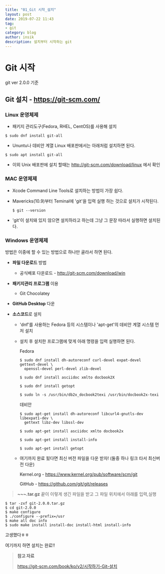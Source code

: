 ```yaml
---
title: "01_Git 시작_설치"
layout: post
date: 2019-07-22 11:43
tag:
- git
category: blog
author: insik
description: 설치부터 시작하는 git
---
```


# Git 시작

git ver 2.0.0  기준

## Git 설치 -  <https://git-scm.com/>



### Linux 운영체제

- 패키지 관리도구(Fedora, RHEL, CentOS)를 사용해 설치

```shell
$ sudo dnf install git-all
```

- Ununtu나 데비안 계열 Linux 배포판에서는 아래처럼 설치하면 된다.

```shell
$ sudo apt install git-all
```

- 이외 Unix 배포판에 설치 할때는 <http://git-scm.com/download/linux> 에서 확인



### MAC 운영체제

- Xcode Command Line Tools로 설치하는 방법이 가장 쉽다.

- Mavericks(10.9)부터 Teminal에 'git'을 입력 실행 하는 것으로 설치가 시작된다.

  ```shell
  $ git --version
  ```

- 'git'이 설치돼 있지 않으면 설치하라고 하는데 그냥 그 문장 따라서 실행하면 설치된다.



### Windows 운영체제

방법은 이중에 할 수 있는 방법으로 하나만 골라서 하면 된다.

- **파일 다운로드** 방법

  - 공식배포 다운로드 - <http://git-scm.com/download/win>

- **패키지관리 프로그램** 이용

  - Git Chocolatey

- **GitHub Desktop** 다운

- **소스코드**로 설치

  - 'dnf'를 사용하는 Fedora 등의 시스템이나 'apt-get'의 데비안 계열 시스템 먼저 설치

  - 설치 후 설치한 프로그램에 맞게 아래 명령을 입력 실행하면 된다.

    Fedora

    ```shell
    $ sudo dnf install dh-autoreconf curl-devel expat-devel gettext-devel \
      openssl-devel perl-devel zlib-devel
      
    $ sudo dnf install asciidoc xmlto docbook2X
    
    $ sudo dnf install getopt
    
    $ sudo ln -s /usr/bin/db2x_docbook2texi /usr/bin/docbook2x-texi
    ```

    데비안

    ```shell
    $ sudo apt-get install dh-autoreconf libcurl4-gnutls-dev libexpat1-dev \
      gettext libz-dev libssl-dev
    
    $ sudo apt-get install asciidoc xmlto docbook2x
    
    $ sudo apt-get install install-info
    
    $ sudo apt-get install getopt
    ```

  - 여기까지 완료 됬다면 최신 버전 파일을 다운 받자! (둘중 하나 링크 타서 최신버전 다운)

    Kernel.org - <https://www.kernel.org/pub/software/scm/git> 

    GitHub - <https://github.com/git/git/releases>

> **~~~.tar.gz**  끝이 이렇게 생긴 파일을 받고 그 파일 위치에서 아래를 입력,실행



```shell
$ tar -zxf git-2.0.0.tar.gz
$ cd git-2.0.0
$ make configure
$ ./configure --prefix=/usr
$ make all doc info
$ sudo make install install-doc install-html install-info
```



고생했다ㅎㅎ

여기까지 하면 설치는 완료!!



> **참고 자료**
>
> <https://git-scm.com/book/ko/v2/시작하기-Git-설치>